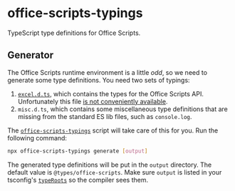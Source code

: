 # office-scripts-typings
TypeScript type definitions for Office Scripts.

## Generator
The Office Scripts runtime environment is a little _odd_, so we need to generate some type definitions.
You need two sets of typings:

1. [`excel.d.ts`](https://github.com/OfficeDev/office-scripts-docs-reference/blob/main/generate-docs/script-inputs/excel.d.ts), which contains the types for the Office Scripts API. Unfortunately this file [is not conveniently available](https://github.com/OfficeDev/office-scripts-docs-reference/issues/304#issuecomment-1834628886).
2. `misc.d.ts`, which contains some miscellaneous type definitions that are missing from the standard ES lib files, such as `console.log`.

The [`office-scripts-typings`](/src/office-scripts-typings.ts) script will take care of this for you.
Run the following command:

```sh
npx office-scripts-typings generate [output]
```

The generated type definitions will be put in the `output` directory. The default value is `@types/office-scripts`.
Make sure `output` is listed in your tsconfig's [`typeRoots`](https://www.typescriptlang.org/tsconfig#typeRoots) so the compiler sees them.
